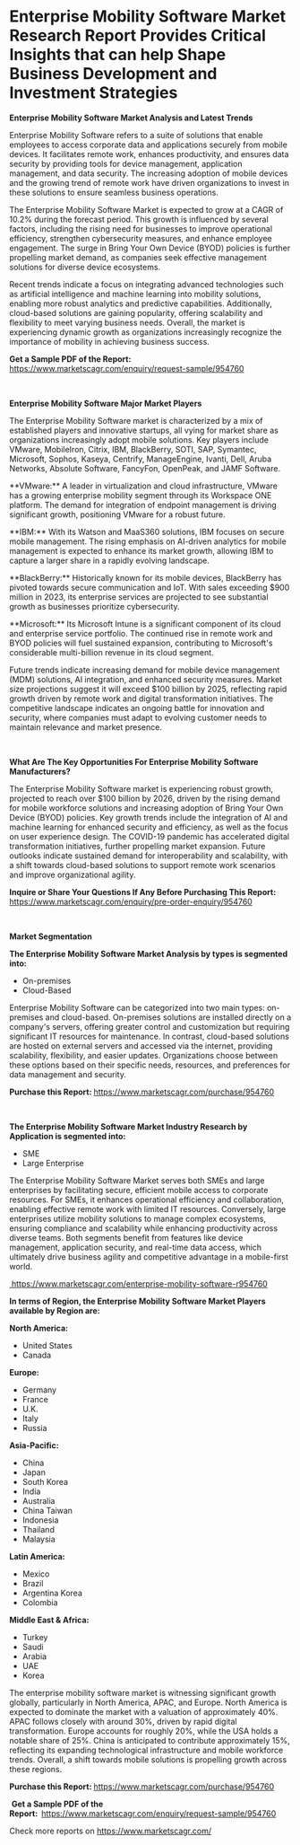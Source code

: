 <p><h1>Enterprise Mobility Software Market Research Report Provides Critical Insights that can help Shape Business Development and Investment Strategies</h1></p><p><strong>Enterprise Mobility Software Market Analysis and Latest Trends</strong></p>
<p><p>Enterprise Mobility Software refers to a suite of solutions that enable employees to access corporate data and applications securely from mobile devices. It facilitates remote work, enhances productivity, and ensures data security by providing tools for device management, application management, and data security. The increasing adoption of mobile devices and the growing trend of remote work have driven organizations to invest in these solutions to ensure seamless business operations.</p><p>The Enterprise Mobility Software Market is expected to grow at a CAGR of 10.2% during the forecast period. This growth is influenced by several factors, including the rising need for businesses to improve operational efficiency, strengthen cybersecurity measures, and enhance employee engagement. The surge in Bring Your Own Device (BYOD) policies is further propelling market demand, as companies seek effective management solutions for diverse device ecosystems.</p><p>Recent trends indicate a focus on integrating advanced technologies such as artificial intelligence and machine learning into mobility solutions, enabling more robust analytics and predictive capabilities. Additionally, cloud-based solutions are gaining popularity, offering scalability and flexibility to meet varying business needs. Overall, the market is experiencing dynamic growth as organizations increasingly recognize the importance of mobility in achieving business success.</p></p>
<p><strong>Get a Sample PDF of the Report:&nbsp;</strong> <a href="https://www.marketscagr.com/enquiry/request-sample/954760?utm_campaign=3228&utm_medium=2&utm_source=Github&utm_content=ia&utm_term=07032025&utm_id=enterprise-mobility-software">https://www.marketscagr.com/enquiry/request-sample/954760</a></p>
<p>&nbsp;</p>
<p><strong>Enterprise Mobility Software Major Market Players</strong></p>
<p><p>The Enterprise Mobility Software market is characterized by a mix of established players and innovative startups, all vying for market share as organizations increasingly adopt mobile solutions. Key players include VMware, MobileIron, Citrix, IBM, BlackBerry, SOTI, SAP, Symantec, Microsoft, Sophos, Kaseya, Centrify, ManageEngine, Ivanti, Dell, Aruba Networks, Absolute Software, FancyFon, OpenPeak, and JAMF Software.</p><p>**VMware:** A leader in virtualization and cloud infrastructure, VMware has a growing enterprise mobility segment through its Workspace ONE platform. The demand for integration of endpoint management is driving significant growth, positioning VMware for a robust future.</p><p>**IBM:** With its Watson and MaaS360 solutions, IBM focuses on secure mobile management. The rising emphasis on AI-driven analytics for mobile management is expected to enhance its market growth, allowing IBM to capture a larger share in a rapidly evolving landscape.</p><p>**BlackBerry:** Historically known for its mobile devices, BlackBerry has pivoted towards secure communication and IoT. With sales exceeding $900 million in 2023, its enterprise services are projected to see substantial growth as businesses prioritize cybersecurity.</p><p>**Microsoft:** Its Microsoft Intune is a significant component of its cloud and enterprise service portfolio. The continued rise in remote work and BYOD policies will fuel sustained expansion, contributing to Microsoft's considerable multi-billion revenue in its cloud segment.</p><p>Future trends indicate increasing demand for mobile device management (MDM) solutions, AI integration, and enhanced security measures. Market size projections suggest it will exceed $100 billion by 2025, reflecting rapid growth driven by remote work and digital transformation initiatives. The competitive landscape indicates an ongoing battle for innovation and security, where companies must adapt to evolving customer needs to maintain relevance and market presence.</p></p>
<p>&nbsp;</p>
<p><strong>What Are The Key Opportunities For Enterprise Mobility Software Manufacturers?</strong></p>
<p><p>The Enterprise Mobility Software market is experiencing robust growth, projected to reach over $100 billion by 2026, driven by the rising demand for mobile workforce solutions and increasing adoption of Bring Your Own Device (BYOD) policies. Key growth trends include the integration of AI and machine learning for enhanced security and efficiency, as well as the focus on user experience design. The COVID-19 pandemic has accelerated digital transformation initiatives, further propelling market expansion. Future outlooks indicate sustained demand for interoperability and scalability, with a shift towards cloud-based solutions to support remote work scenarios and improve organizational agility.</p></p>
<p><strong>Inquire or Share Your Questions If Any Before Purchasing This Report:</strong> <a href="https://www.marketscagr.com/enquiry/pre-order-enquiry/954760?utm_campaign=3228&utm_medium=2&utm_source=Github&utm_content=ia&utm_term=07032025&utm_id=enterprise-mobility-software">https://www.marketscagr.com/enquiry/pre-order-enquiry/954760</a></p>
<p>&nbsp;</p>
<p><strong>Market Segmentation</strong></p>
<p><strong>The Enterprise Mobility Software Market Analysis by types is segmented into:</strong></p>
<p><ul><li>On-premises</li><li>Cloud-Based</li></ul></p>
<p><p>Enterprise Mobility Software can be categorized into two main types: on-premises and cloud-based. On-premises solutions are installed directly on a company's servers, offering greater control and customization but requiring significant IT resources for maintenance. In contrast, cloud-based solutions are hosted on external servers and accessed via the internet, providing scalability, flexibility, and easier updates. Organizations choose between these options based on their specific needs, resources, and preferences for data management and security.</p></p>
<p><strong>Purchase this Report:&nbsp;</strong><a href="https://www.marketscagr.com/purchase/954760?utm_campaign=3228&utm_medium=2&utm_source=Github&utm_content=ia&utm_term=07032025&utm_id=enterprise-mobility-software">https://www.marketscagr.com/purchase/954760</a></p>
<p>&nbsp;</p>
<p><strong>The Enterprise Mobility Software Market Industry Research by Application is segmented into:</strong></p>
<p><ul><li>SME</li><li>Large Enterprise</li></ul></p>
<p><p>The Enterprise Mobility Software Market serves both SMEs and large enterprises by facilitating secure, efficient mobile access to corporate resources. For SMEs, it enhances operational efficiency and collaboration, enabling effective remote work with limited IT resources. Conversely, large enterprises utilize mobility solutions to manage complex ecosystems, ensuring compliance and scalability while enhancing productivity across diverse teams. Both segments benefit from features like device management, application security, and real-time data access, which ultimately drive business agility and competitive advantage in a mobile-first world.</p></p>
<p><a href="https://www.marketscagr.com/enterprise-mobility-software-r954760?utm_campaign=3228&utm_medium=2&utm_source=Github&utm_content=ia&utm_term=07032025&utm_id=enterprise-mobility-software">&nbsp;https://www.marketscagr.com/enterprise-mobility-software-r954760</a></p>
<p><strong>In terms of Region, the Enterprise Mobility Software Market Players available by Region are:</strong></p>
<p>
    <p> <strong> North America: </strong>
        <ul>
            <li>United States</li>
            <li>Canada</li>
        </ul>
        </p> 
    <p> <strong> Europe: </strong>
        <ul>
            <li>Germany</li>
            <li>France</li>
            <li>U.K.</li>
            <li>Italy</li>
            <li>Russia</li>
        </ul>
        </p> 
    <p> <strong> Asia-Pacific: </strong>
        <ul>
            <li>China</li>
            <li>Japan</li>
            <li>South Korea</li>
            <li>India</li>
            <li>Australia</li>
            <li>China Taiwan</li>
            <li>Indonesia</li>
            <li>Thailand</li>
            <li>Malaysia</li>
        </ul>
        </p> 
    <p> <strong> Latin America: </strong>
        <ul>
            <li>Mexico</li>
            <li>Brazil</li>
            <li>Argentina Korea</li>
            <li>Colombia</li>
        </ul>
        </p> 
    <p> <strong> Middle East & Africa: </strong>
        <ul>
            <li>Turkey</li>
            <li>Saudi</li>
            <li>Arabia</li>
            <li>UAE</li>
            <li>Korea</li>
        </ul>
    </p>
    </p>
<p><p>The enterprise mobility software market is witnessing significant growth globally, particularly in North America, APAC, and Europe. North America is expected to dominate the market with a valuation of approximately 40%. APAC follows closely with around 30%, driven by rapid digital transformation. Europe accounts for roughly 20%, while the USA holds a notable share of 25%. China is anticipated to contribute approximately 15%, reflecting its expanding technological infrastructure and mobile workforce trends. Overall, a shift towards mobile solutions is propelling growth across these regions.</p></p>
<p><strong>Purchase this Report: </strong><a href="https://www.marketscagr.com/purchase/954760?utm_campaign=3228&utm_medium=2&utm_source=Github&utm_content=ia&utm_term=07032025&utm_id=enterprise-mobility-software">https://www.marketscagr.com/purchase/954760</a></p>
<p>&nbsp;<strong>Get a Sample PDF of the Report:&nbsp;&nbsp;</strong><a href="https://www.marketscagr.com/enquiry/request-sample/954760?utm_campaign=3228&utm_medium=2&utm_source=Github&utm_content=ia&utm_term=07032025&utm_id=enterprise-mobility-software">https://www.marketscagr.com/enquiry/request-sample/954760</a></p>
<p><strong></strong></p>
<p>Check more reports on <a href="https://www.marketscagr.com/?utm_campaign=3228&utm_medium=2&utm_source=Github&utm_content=ia&utm_term=07032025&utm_id=enterprise-mobility-software">https://www.marketscagr.com/</a></p>